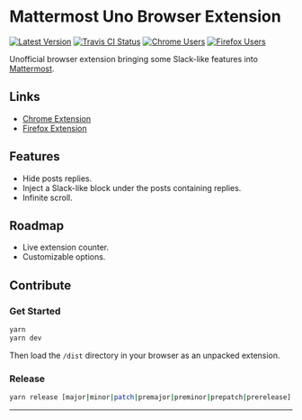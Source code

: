 # Mattermost Uno Browser Extension

[![Latest Version][img-version]][link-version]
[![Travis CI Status][img-travis]][link-travis]
[![Chrome Users][img-chrome]][link-chrome]
[![Firefox Users][img-firefox]][link-firefox]

Unofficial browser extension bringing some Slack-like features into [Mattermost][link-mattermost].

## Links

- [Chrome Extension][link-chrome]
- [Firefox Extension][link-firefox]

## Features

- Hide posts replies.
- Inject a Slack-like block under the posts containing replies.
- Infinite scroll.

## Roadmap

- Live extension counter.
- Customizable options.

## Contribute

### Get Started

```bash
yarn
yarn dev
```

Then load the `/dist` directory in your browser as an unpacked extension.

### Release

```bash
yarn release [major|minor|patch|premajor|preminor|prepatch|prerelease]
```

---

[img-chrome]: https://img.shields.io/chrome-web-store/users/fmlacedjkenmgemhjlljfkeckhbjjilc?label=Chrome%20users&style=flat-square
[img-firefox]: https://img.shields.io/amo/users/mattermost-uno?label=Firefox%20users&style=flat-square
[img-travis]: https://img.shields.io/travis/com/ivangabriele/mattermost-browser-extension?style=flat-square
[img-version]: https://img.shields.io/github/package-json/v/ivangabriele/mattermost-browser-extension?style=flat-square

[link-chrome]: https://chrome.google.com/webstore/detail/mattermost-uno/fmlacedjkenmgemhjlljfkeckhbjjilc
[link-firefox]: https://addons.mozilla.org/en-US/firefox/addon/mattermost-uno/
[link-license]: https://github.com/ivangabriele/mattermost-browser-extension/blob/master/LICENSE
[link-mattermost]: https://mattermost.com
[link-travis]: https://travis-ci.com/ivangabriele/mattermost-browser-extension
[link-version]: https://github.com/ivangabriele/mattermost-browser-extension/releases
